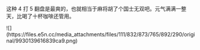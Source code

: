 <p>这种 4 打 5 翻盘是最爽的，也就相当于麻将胡了个国士无双吧。元气满满一整天，比喝了十杯咖啡还管用。</p>
![](https://files.e5n.cc/media_attachments/files/111/832/873/765/892/290/original/9930139616839ca9.png)